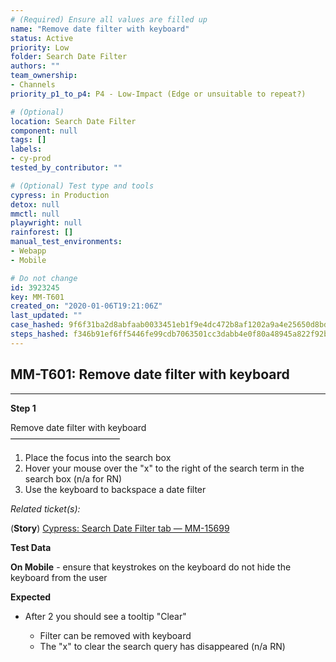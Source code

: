 ```yaml
---
# (Required) Ensure all values are filled up
name: "Remove date filter with keyboard"
status: Active
priority: Low
folder: Search Date Filter
authors: ""
team_ownership: 
- Channels
priority_p1_to_p4: P4 - Low-Impact (Edge or unsuitable to repeat?)

# (Optional)
location: Search Date Filter
component: null
tags: []
labels: 
- cy-prod
tested_by_contributor: ""

# (Optional) Test type and tools
cypress: in Production
detox: null
mmctl: null
playwright: null
rainforest: []
manual_test_environments:
- Webapp
- Mobile

# Do not change
id: 3923245
key: MM-T601
created_on: "2020-01-06T19:21:06Z"
last_updated: ""
case_hashed: 9f6f31ba2d8abfaab0033451eb1f9e4dc472b8af1202a9a4e25650d8bd07f4927a7225c17da199566c796aff9fa9f0b0
steps_hashed: f346b91ef6ff5446fe99cdb7063501cc3dabb4e0f80a48945a822f92b59a15ef9a5b0a61d2e9405aef7a966c2cad4716
---
```


<!-- (Auto-generated) Based on frontmatter's "key" and "name" -->

## MM-T601: Remove date filter with keyboard

---

**Step 1**

Remove date filter with keyboard\
–––––––––––––––––––––––––

1. Place the focus into the search box
2. Hover your mouse over the "x" to the right of the search term in the search box (n/a for RN)
3. Use the keyboard to backspace a date filter

_Related ticket(s):_

(**Story**) [Cypress: Search Date Filter tab — MM-15699](https://mattermost.atlassian.net/browse/MM-15699)

**Test Data**

**On Mobile** - ensure that keystrokes on the keyboard do not hide the keyboard from the user

**Expected**

- After 2 you should see a tooltip "Clear"

  - Filter can be removed with keyboard
  - The "x" to clear the search query has disappeared (n/a RN)

